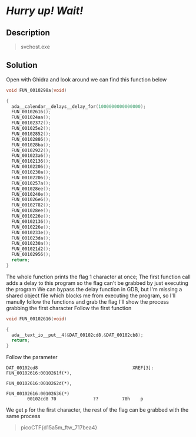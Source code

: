 # **_Hurry up! Wait!_**
## Description
> svchost.exe

## Solution
Open with Ghidra and look around we can find this function below
```c
void FUN_0010298a(void)

{
  ada__calendar__delays__delay_for(1000000000000000);
  FUN_00102616();
  FUN_001024aa();
  FUN_00102372();
  FUN_001025e2();
  FUN_00102852();
  FUN_00102886();
  FUN_001028ba();
  FUN_00102922();
  FUN_001023a6();
  FUN_00102136();
  FUN_00102206();
  FUN_0010230a();
  FUN_00102206();
  FUN_0010257a();
  FUN_001028ee();
  FUN_0010240e();
  FUN_001026e6();
  FUN_00102782();
  FUN_001028ee();
  FUN_0010226e();
  FUN_00102136();
  FUN_0010226e();
  FUN_0010233e();
  FUN_001023da();
  FUN_0010230a();
  FUN_001021d2();
  FUN_00102956();
  return;
}
```
The whole function prints the flag 1 character at once; The first function call adds a delay to this program so the flag can't be grabbed by just executing the program
We can bypass the delay function in GDB, but I'm missing a shared object file which blocks me from executing the program, so I'll manully follow the functions and grab the flag
I'll show the process grabbing the first character
Follow the first function
```c
void FUN_00102616(void)

{
  ada__text_io__put__4(&DAT_00102cd8,&DAT_00102cb8);
  return;
}

```
Follow the parameter 
```assembly
DAT_00102cd8                                    XREF[3]:     FUN_00102616:0010261f(*), 
                                                                                          FUN_00102616:0010262d(*), 
                                                                                          FUN_00102616:00102636(*)  
        00102cd8 70              ??         70h    p

```
We get `p` for the first character, the rest of the flag can be grabbed with the same process

> picoCTF{d15a5m_ftw_717bea4}